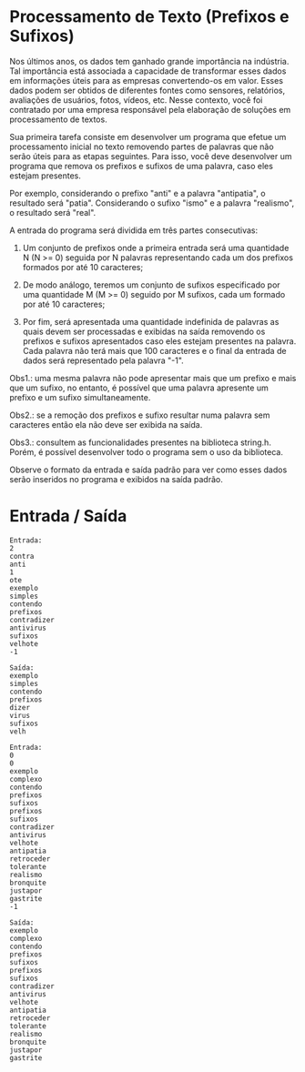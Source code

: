 # Processamento de Texto (Prefixos e Sufixos)

Nos últimos anos, os dados tem ganhado grande importância na indústria. Tal importância está associada a capacidade de transformar esses dados em informações úteis para as empresas convertendo-os em valor. Esses dados podem ser obtidos de diferentes fontes como sensores, relatórios, avaliações de usuários, fotos, vídeos, etc. Nesse contexto, você foi contratado por uma empresa responsável pela elaboração de soluções em processamento de textos.

Sua primeira tarefa consiste em desenvolver um programa que efetue um processamento inicial no texto removendo partes de palavras que não serão úteis para as etapas seguintes. Para isso, você deve desenvolver um programa que remova os prefixos e sufixos de uma palavra, caso eles estejam presentes.

Por exemplo, considerando o prefixo "anti" e a palavra "antipatia", o resultado será "patia". Considerando o sufixo "ismo" e a palavra "realismo", o resultado será "real".

A entrada do programa será dividida em três partes consecutivas:

1. Um conjunto de prefixos onde a primeira entrada será uma quantidade N (N >= 0) seguida por N palavras representando cada um dos prefixos formados por até 10 caracteres;

2. De modo análogo, teremos um conjunto de sufixos especificado por uma quantidade M (M >= 0) seguido por M sufixos, cada um formado por até 10 caracteres;

3. Por fim, será apresentada uma quantidade indefinida de palavras as quais devem ser processadas e exibidas na saída removendo os prefixos e sufixos apresentados caso eles estejam presentes na palavra. Cada palavra não terá mais que 100 caracteres e o final da entrada de dados será representado pela palavra "-1".

Obs1.: uma mesma palavra não pode apresentar mais que um prefixo e mais que um sufixo, no entanto, é possível que uma palavra apresente um prefixo e um sufixo simultaneamente.

Obs2.: se a remoção dos prefixos e sufixo resultar numa palavra sem caracteres então ela não deve ser exibida na saída.

Obs3.: consultem as funcionalidades presentes na biblioteca string.h. Porém, é possível desenvolver todo o programa sem o uso da biblioteca.

Observe o formato da entrada e saída padrão para ver como esses dados serão inseridos no programa e exibidos na saída padrão.

# Entrada / Saída

```
Entrada: 
2
contra
anti
1
ote
exemplo
simples
contendo
prefixos
contradizer
antivirus
sufixos
velhote
-1

Saída:
exemplo
simples
contendo
prefixos
dizer
virus
sufixos
velh
```

```
Entrada:
0
0
exemplo
complexo
contendo
prefixos
sufixos
prefixos
sufixos
contradizer
antivirus
velhote
antipatia
retroceder
tolerante
realismo
bronquite
justapor
gastrite
-1

Saída:
exemplo
complexo
contendo
prefixos
sufixos
prefixos
sufixos
contradizer
antivirus
velhote
antipatia
retroceder
tolerante
realismo
bronquite
justapor
gastrite
```